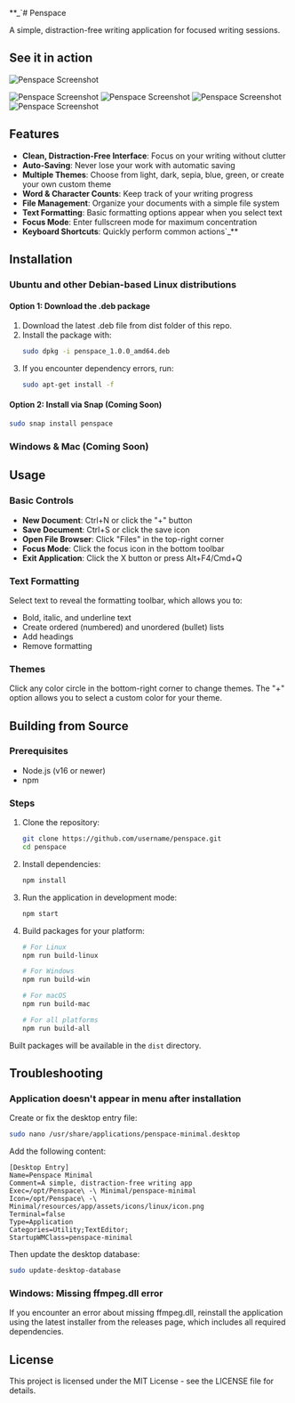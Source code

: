 **_`# Penspace

A simple, distraction-free writing application for focused writing sessions.

## See it in action
![Penspace Screenshot](assets/screenshots/penspace.gif)

![Penspace Screenshot](assets/screenshots/white.png)
![Penspace Screenshot](assets/screenshots/black.png)
![Penspace Screenshot](assets/screenshots/pink.png)
![Penspace Screenshot](assets/screenshots/yellow.png)

## Features

- **Clean, Distraction-Free Interface**: Focus on your writing without clutter
- **Auto-Saving**: Never lose your work with automatic saving
- **Multiple Themes**: Choose from light, dark, sepia, blue, green, or create your own custom theme
- **Word & Character Counts**: Keep track of your writing progress
- **File Management**: Organize your documents with a simple file system
- **Text Formatting**: Basic formatting options appear when you select text
- **Focus Mode**: Enter fullscreen mode for maximum concentration
- **Keyboard Shortcuts**: Quickly perform common actions`_**

## Installation

### Ubuntu and other Debian-based Linux distributions

#### Option 1: Download the .deb package

1. Download the latest .deb file from dist folder of this repo.
2. Install the package with:
   ```bash
   sudo dpkg -i penspace_1.0.0_amd64.deb
   ```
3. If you encounter dependency errors, run:
   ```bash
   sudo apt-get install -f
   ```

#### Option 2: Install via Snap (Coming Soon)

```bash
sudo snap install penspace
```

### Windows & Mac (Coming Soon)

## Usage

### Basic Controls

- **New Document**: Ctrl+N or click the "+" button
- **Save Document**: Ctrl+S or click the save icon
- **Open File Browser**: Click "Files" in the top-right corner
- **Focus Mode**: Click the focus icon in the bottom toolbar
- **Exit Application**: Click the X button or press Alt+F4/Cmd+Q

### Text Formatting

Select text to reveal the formatting toolbar, which allows you to:
- Bold, italic, and underline text
- Create ordered (numbered) and unordered (bullet) lists
- Add headings
- Remove formatting

### Themes

Click any color circle in the bottom-right corner to change themes. The "+" option allows you to select a custom color for your theme.

## Building from Source

### Prerequisites

- Node.js (v16 or newer)
- npm

### Steps

1. Clone the repository:
   ```bash
   git clone https://github.com/username/penspace.git
   cd penspace
   ```

2. Install dependencies:
   ```bash
   npm install
   ```

3. Run the application in development mode:
   ```bash
   npm start
   ```

4. Build packages for your platform:
   ```bash
   # For Linux
   npm run build-linux
   
   # For Windows
   npm run build-win
   
   # For macOS
   npm run build-mac
   
   # For all platforms
   npm run build-all
   ```

Built packages will be available in the `dist` directory.

## Troubleshooting

### Application doesn't appear in menu after installation

Create or fix the desktop entry file:

```bash
sudo nano /usr/share/applications/penspace-minimal.desktop
```

Add the following content:

```
[Desktop Entry]
Name=Penspace Minimal
Comment=A simple, distraction-free writing app
Exec=/opt/Penspace\ -\ Minimal/penspace-minimal
Icon=/opt/Penspace\ -\ Minimal/resources/app/assets/icons/linux/icon.png
Terminal=false
Type=Application
Categories=Utility;TextEditor;
StartupWMClass=penspace-minimal
```

Then update the desktop database:

```bash
sudo update-desktop-database
```

### Windows: Missing ffmpeg.dll error

If you encounter an error about missing ffmpeg.dll, reinstall the application using the latest installer from the releases page, which includes all required dependencies.

## License

This project is licensed under the MIT License - see the LICENSE file for details.
